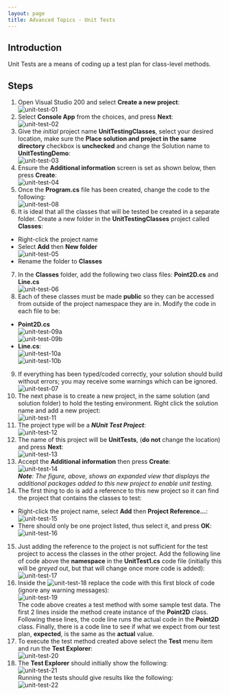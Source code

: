 ```yaml
---
layout: page
title: Advanced Topics - Unit Tests
---
```


## Introduction
Unit Tests are a means of coding up a test plan for class-level methods.

## Steps
1.  Open Visual Studio 200 and select **Create a new project**:<br>
![unit-test-01](files/unit-test-01.jpg)
2.  Select **Console App** from the choices, and press **Next**:<br>
![unit-test-02](files/unit-test-02.jpg)
3.  Give the _initial_ project name **UnitTestingClasses**, select your desired location, make sure the **Place solution and project in the same directory** checkbox is **unchecked** and change the Solution name to **UnitTestingDemo**:<br>
![unit-test-03](files/unit-test-03.jpg)
4.  Ensure the **Additional information** screen is set as shown below, then press **Create**:<br>
![unit-test-04](files/unit-test-04.jpg)
5.  Once the **Program.cs** file has been created, change the code to the following:<br>
![unit-test-08](files/unit-test-08.jpg)
6. It is ideal that all the classes that will be tested be created in a separate folder. Create a new folder in the **UnitTestingClasses** project called **Classes**:
  * Right-click the project name
  * Select **Add** then **New folder**<br>![unit-test-05](files/unit-test-05.jpg)
  * Rename the folder to **Classes**
7. In the **Classes** folder, add the following two class files: **Point2D.cs** and **Line.cs**<br>![unit-test-06](files/unit-test-06.jpg)
8. Each of these classes must be made **public** so they can be accessed from outside of the project namespace they are in. Modify the code in each file to be:
  * **Point2D.cs**<br>![unit-test-09a](files/unit-test-09a.jpg)<br>![unit-test-09b](files/unit-test-09b.jpg)
  * **Line.cs**:<br>![unit-test-10a](files/unit-test-10a.jpg)<br>![unit-test-10b](files/unit-test-10b.jpg)
9. If everything has been typed/coded correctly, your solution should build without errors; you may receive some warnings which can be ignored.<br>![unit-test-07](files/unit-test-07.jpg)
10. The next phase is to create a new project, in the same solution (and solution folder) to hold the testing environment. Right click the solution name and add a new project:<br>
![unit-test-11](files/unit-test-11.jpg)
11. The project type will be a ***NUnit Test Project***:<br>
![unit-test-12](files/unit-test-12.jpg)
12. The name of this project will be **UnitTests**, (**do not** change the location) and press **Next**:<br>
![unit-test-13](files/unit-test-13.jpg)
13. Accept the **Additional information** then press **Create**:<br>
![unit-test-14](files/unit-test-14.jpg)<br>
***Note***_: The figure, above, shows an expanded view that displays the additional packages added to this new project to enable unit testing._
14. The first thing to do is add a reference to this new project so it can find the project that contains the classes to test:
  * Right-click the project name, select **Add** then **Project Reference...**:<br>![unit-test-15](files/unit-test-15.jpg)
  * There should only be one project listed, thus select it, and press **OK**:<br>![unit-test-16](files/unit-test-16.jpg)
15. Just adding the reference to the project is not sufficient for the test project to access the classes in the other project. Add the following line of code above the **namespace** in the **UnitTest1.cs** code file (initially this will be _greyed_ out, but that will change once more code is added):<br>![unit-test-17](files/unit-test-17.jpg)
16. Inside the ![unit-test-18](files/unit-test-18.jpg) replace the code with this first block of code (ignore any warning messages):<br>
![unit-test-19](files/unit-test-19.jpg)<br>
The code above creates a test method with some sample test data. The first 2 lines inside the method create instance of the **Point2D** class. Following these lines, the code line runs the actual code in the **Point2D** class. Finally, there is a code line to see if what we expect from our test plan, **expected**, is the same as the **actual** value.
17. To execute the test method created above select the **Test** menu item and run the **Test Explorer**:<br>
![unit-test-20](files/unit-test-20.jpg)
18. The **Test Explorer** should initially show the following:<br>
![unit-test-21](files/unit-test-21.jpg)<br>
Running the tests should give results like the following:<br>
![unit-test-22](files/unit-test-22.jpg)
